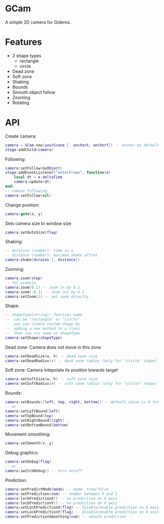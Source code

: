 # GCam
A simple 2D camera for Gideros.

# Features

* 2 shape types
   - rectangle
   - circle
* Dead zone
* Soft zone
* Shaking
* Bounds
* Smooth object follow
* Zooming
* Rotating

# API
Create camera:
```lua
camera = GCam.new(yourScene [, anchorX, anchorY]) -- anchor by default is (0.5, 0.5)
stage:addChild(camera)
```

Following:
```lua
camera:setFollow(myObject)
stage:addEventListener("enterFrame", function(e)
	local dt = e.deltaTime
	camera:update(dt)
end)
-- remove following:
camera:setFollow(nil)
```

Change position:
```lua
camera:goto(x, y)
```

Sets camera size to window size
```lua
camera:setAutoSize(flag)
```

Shaking:
```lua
-- duration (number): time is s.
-- distance (number): maximum shake offset
camera:shake(duraion [, distance])
```

Zooming:
```lua
camera:zoom(step)
-- for example
camera:zoom(0.1) -- zoom in by 0.1
camera:zoom(-0.1) -- zoom out by 0.1
camera:setZoom(2) -- set zoom directly
```

Shape:
```lua
-- shapeType(string): function name
--	can be "rectangle" or "circle"
--	you can create custom shape by 
--	adding a new method to a class
--	then use its name as shapeType
camera:setShape(shapeType)
```

Dead zone:
Camera does not move in this zone
```lua
camera:setDeadSize(w, h) -- dead zone size
camera:setDeadRadius(r) -- dead zone radius (only for "circle" shape)
```

Soft zone:
Camera intepolate its position towards target
```lua
camera:setSoftSize(w, h) -- soft zone size
camera:setSoftRadius(r) -- soft zone radius (only for "circle" shape)
```
Bounds:
```lua
camera:setBounds([left, top, right, bottom]) -- default value is 0 for each
-- or
camera:setLeftBound(left)
camera:seTopBound(top)
camera:setRightBound(right)
camera:setBottomBound(bottom)
```

Movement smoothing:
```lua
camera:setSmooth(x, y)
```
Debug graphics:
```lua
camera:setDebug(flag)
-- or
camera:switchDebug() -- turn on/off
```

Prediction:
```lua
camera:setPredictMode(mode) -- mode: true/false
camera:setPrediction(num) -- number betwwen 0 and 1
camera:lockPredictionX() -- no prediction on X axis
camera:lockPredictionY() -- no prediction on X axis
camera:setLockPredictionX(flag) -- disable/enable prediction on X axis
camera:setLockPredictionY(flag) -- disable/enable prediction on X axis
camera:setPredictionSmoothing(num) -- smooth prediction
```
